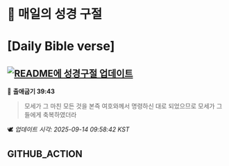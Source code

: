 # 🙏 매일의 성경 구절
# [Daily Bible verse]
## [![README에 성경구절 업데이트](https://github.com/DONGSUKA/first_test/actions/workflows/update-readme-bible.yml/badge.svg)](https://github.com/DONGSUKA/first_test/actions/workflows/update-readme-bible.yml)
<!-- START_BIBLE_VERSE -->
📖 **출애굽기 39:43**
> 모세가 그 마친 모든 것을 본즉 여호와께서 명령하신 대로 되었으므로 모세가 그들에게 축복하였더라

🕊️ _업데이트 시각: 2025-09-14 09:58:42 KST_
  <!-- END_BIBLE_VERSE -->
## GITHUB_ACTION
